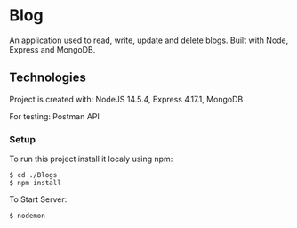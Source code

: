 # Blog
An application used to read, write, update and delete blogs.
Built with Node, Express and MongoDB.

## Technologies

Project is created with:
NodeJS 14.5.4,
Express 4.17.1,
MongoDB

For testing:
Postman API

### Setup
To run this project install it localy using npm:

```
$ cd ./Blogs
$ npm install 
```
To Start Server:

```
$ nodemon 
